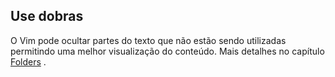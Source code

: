 Use dobras
----------

O Vim pode ocultar partes do texto que não estão sendo utilizadas
permitindo uma melhor visualização do conteúdo. Mais detalhes no
capítulo [Folders](capitulo_4/folders.md) .

